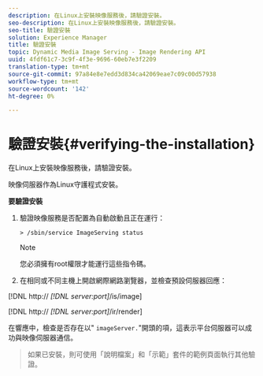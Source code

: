```yaml
---
description: 在Linux上安裝映像服務後，請驗證安裝。
seo-description: 在Linux上安裝映像服務後，請驗證安裝。
seo-title: 驗證安裝
solution: Experience Manager
title: 驗證安裝
topic: Dynamic Media Image Serving - Image Rendering API
uuid: 4fdf61c7-3c9f-4f3e-9696-60eb7e3f2209
translation-type: tm+mt
source-git-commit: 97a84e8e7edd3d834ca42069eae7c09c00d57938
workflow-type: tm+mt
source-wordcount: '142'
ht-degree: 0%

---
```



# 驗證安裝{#verifying-the-installation}

在Linux上安裝映像服務後，請驗證安裝。

映像伺服器作為Linux守護程式安裝。

**要驗證安裝**

1. 驗證映像服務是否配置為自動啟動且正在運行：

   `> /sbin/service ImageServing status`

   >[!NOTE]
   >
   >您必須擁有root權限才能運行這些指令碼。

1. 在相同或不同主機上開啟網際網路瀏覽器，並檢查預設伺服器回應：

[!DNL http:// *[!DNL server:port]*/is/image]

[!DNL http:// *[!DNL server:port]*/ir/render]

在響應中，檢查是否存在以&quot; `imageServer.`&quot;開頭的項，這表示平台伺服器可以成功與映像伺服器通信。
>如果已安裝，則可使用「說明檔案」和「示範」套件的範例頁面執行其他驗證。

